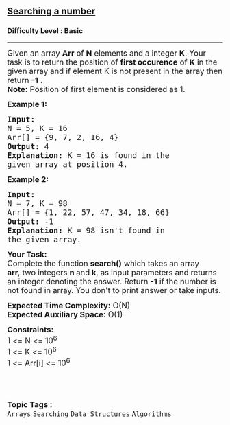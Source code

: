 <h2><a href="https://www.geeksforgeeks.org/problems/searching-a-number0324/1?page=1&category=Arrays&difficulty=Basic&sortBy=submissions">Searching a number</a></h2><h3>Difficulty Level : Basic</h3><hr><div class="problems_problem_content__Xm_eO"><p><span style="font-size: 18px;">Given an array <strong>Arr</strong> of <strong>N</strong> elements and a integer <strong>K</strong>. Your task is to return the position of <strong>first occurence</strong> of <strong>K</strong> in the given array and if element K is not present in the array then return <strong>-1</strong> .<br><strong>Note:</strong> Position of first element is considered as 1.</span></p>
<p><span style="font-size: 18px;"><strong>Example 1:</strong></span></p>
<pre><span style="font-size: 18px;"><strong>Input:
</strong>N = 5, K = 16
Arr[] = {9, 7, 2, 16, 4}
<strong>Output:</strong> 4
<strong>Explanation:</strong> K = 16 is found in the
given array at position 4.
</span></pre>
<p><span style="font-size: 18px;"><strong>Example 2:</strong></span></p>
<pre><span style="font-size: 18px;"><strong>Input:
</strong>N = 7, K = 98
Arr[] = {1, 22, 57, 47, 34, 18, 66}
<strong>Output:</strong> -1
<strong>Explanation:</strong>&nbsp;K = 98 isn't found in
the given array.
</span></pre>
<p><span style="font-size: 18px;"><strong>Your Task:</strong><br>Complete the function <strong>search()</strong>&nbsp;which takes an array <strong>arr,</strong>&nbsp;two&nbsp;integers&nbsp;<strong>n </strong>and<strong>&nbsp;k</strong>,&nbsp;as input parameters&nbsp;and returns an integer denoting the answer.&nbsp;Return&nbsp;<strong>-1</strong> if the number is not found in array. You don't to print answer or take inputs.</span></p>
<p><span style="font-size: 18px;"><strong>Expected Time Complexity:</strong>&nbsp;O(N)<br><strong>Expected Auxiliary Space:</strong>&nbsp;O(1)</span></p>
<p><span style="font-size: 18px;"><strong>Constraints:</strong><br>1 &lt;= N &lt;= 10<sup>6</sup><br>1 &lt;= K &lt;= 10<sup>6</sup><br>1 &lt;= Arr[i] &lt;= 10<sup>6</sup></span></p>
<p>&nbsp;</p></div><br><p><span style=font-size:18px><strong>Topic Tags : </strong><br><code>Arrays</code>&nbsp;<code>Searching</code>&nbsp;<code>Data Structures</code>&nbsp;<code>Algorithms</code>&nbsp;